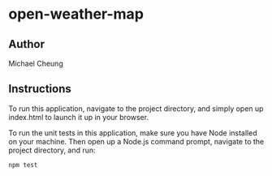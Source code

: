 # open-weather-map

## Author
Michael Cheung

## Instructions
To run this application, navigate to the project directory, and simply open up index.html to launch it up in your browser.

To run the unit tests in this application, make sure you have Node installed on your machine. Then open up a Node.js command prompt, navigate to the project directory, and run:

`npm test`

<br />